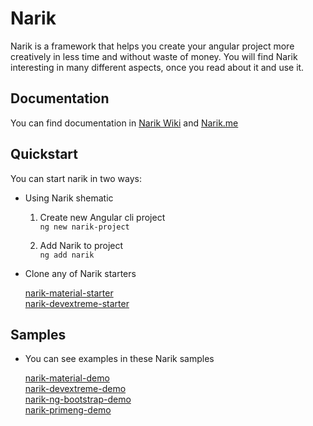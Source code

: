 # Narik

Narik is a framework that helps you create your angular project more creatively in less time and without waste of money. You will find Narik interesting in many different aspects, once you read about it and use it.

## Documentation

You can find documentation in  [Narik Wiki](https://github.com/NarikMe/narik-angular/wiki)
and [Narik.me](http://narik.me)

## Quickstart
You can start narik in two ways:

- Using Narik  shematic
    1. Create new Angular cli project  
    `
    ng new narik-project
    `
    
    2. Add Narik to project  
    `
    ng add narik 
    `
- Clone any of Narik starters 

    [narik-material-starter](https://github.com/NarikMe/narik-material-starter)   
    [narik-devextreme-starter](https://github.com/NarikMe/narik-devextreme-starter)     


## Samples

- You can see examples in these Narik samples 

    [narik-material-demo](https://github.com/NarikMe/narik-material-demo)   
    [narik-devextreme-demo](https://github.com/NarikMe/narik-devextreme-demo)  
    [narik-ng-bootstrap-demo](https://github.com/NarikMe/narik-ng-bootstrap-demo)  
    [narik-primeng-demo](https://github.com/NarikMe/narik-primeng-demo)

